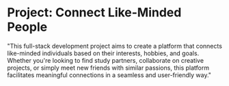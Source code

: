 # Project: Connect Like-Minded People

"This full-stack development project aims to create a platform that connects like-minded individuals based on their interests, hobbies, and goals. Whether you're looking to find study partners, collaborate on creative projects, or simply meet new friends with similar passions, this platform facilitates meaningful connections in a seamless and user-friendly way."
